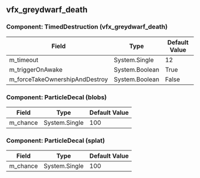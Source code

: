 ## vfx_greydwarf_death

### Component: TimedDestruction (vfx_greydwarf_death)

|Field|Type|Default Value|
|---|---|---|
|m_timeout|System.Single|12|
|m_triggerOnAwake|System.Boolean|True|
|m_forceTakeOwnershipAndDestroy|System.Boolean|False|

### Component: ParticleDecal (blobs)

|Field|Type|Default Value|
|---|---|---|
|m_chance|System.Single|100|

### Component: ParticleDecal (splat)

|Field|Type|Default Value|
|---|---|---|
|m_chance|System.Single|100|

